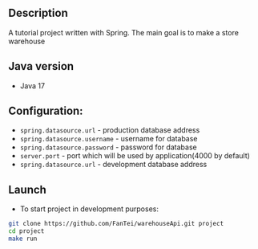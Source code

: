 ## Description

A tutorial project written with Spring. The main goal is to make a store warehouse

## Java version

* Java 17

## Configuration:

* `spring.datasource.url` - production database address
* `spring.datasource.username` - username for database
* `spring.datasource.password` - password for database
* `server.port` - port which will be used by application(4000 by default)
* `spring.datasource.url` - development database address

## Launch

* To start project in development purposes:

```sh
git clone https://github.com/FanTei/warehouseApi.git project
cd project
make run
```
